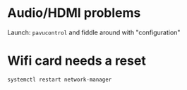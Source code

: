 # Audio/HDMI problems
Launch:
`pavucontrol` and fiddle around with "configuration"

# Wifi card needs a reset
`systemctl restart network-manager`
